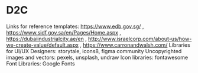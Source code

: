# D2C
Links for reference templates: https://www.edb.gov.sg/ , https://www.sidf.gov.sa/en/Pages/Home.aspx , https://dubaiindustrialcity.ae/en , http://www.israelcorp.com/about-us/how-we-create-value/default.aspx , https://www.carronandwalsh.com/
Libraries for UI/UX Designers: storytale, icons8, figma community
Uncopyrighted images and vectors: pexels, unsplash, undraw
Icon libraries: fontawesome
Font Libraries: Google Fonts
